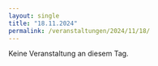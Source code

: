 ```yaml
---
layout: single
title: "18.11.2024"
permalink: /veranstaltungen/2024/11/18/
---
```


Keine Veranstaltung an diesem Tag.
